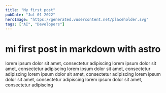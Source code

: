 ```yaml
---
title: "My first post"
pubDate: "Jul 01 2022"
heroImage: "https://generated.vusercontent.net/placeholder.svg"
tags: ["AI", "Developers"]
---
```


# mi first post in markdown with astro

lorem ipsum dolor sit amet, consectetur adipiscing
lorem ipsum dolor sit amet, consectetur adipiscing
lorem ipsum dolor sit amet, consectetur adipiscing
lorem ipsum dolor sit amet, consectetur adipiscing
lorem ipsum dolor sit amet, consectetur adipiscing
lorem ipsum dolor sit amet, consectetur adipiscing